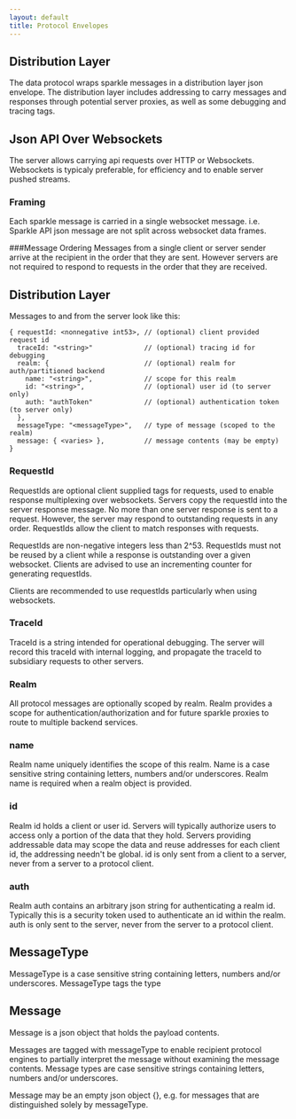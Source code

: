 ```yaml
---
layout: default
title: Protocol Envelopes
---
```



Distribution Layer
---
The data protocol wraps sparkle messages in a distribution layer json envelope. 
The distribution layer includes addressing to carry messages and responses through potential server proxies, 
as well as some debugging and tracing tags.

## Json API Over Websockets 
The server allows carrying api requests over HTTP or Websockets. 
Websockets is typicaly preferable, 
for efficiency and to enable server pushed streams.

### Framing
Each sparkle message is carried in a single websocket message. 
i.e. Sparkle API json message are not split across websocket data frames.

###Message Ordering
Messages from a single client or server sender arrive at the recipient in the order that they are sent. 
However servers are not required to respond to requests in the order that they are received. 
 
## Distribution Layer 
Messages to and from the server look like this:
 
    { requestId: <nonnegative int53>, // (optional) client provided request id
      traceId: "<string>"             // (optional) tracing id for debugging
      realm: {                        // (optional) realm for auth/partitioned backend
        name: "<string>",             // scope for this realm
        id: "<string>",               // (optional) user id (to server only)
        auth: "authToken"             // (optional) authentication token (to server only)
      },
      messageType: "<messageType>",   // type of message (scoped to the realm)  
      message: { <varies> },          // message contents (may be empty)
    }

### RequestId 
RequestIds are optional client supplied tags for requests, used to enable response multiplexing 
over websockets.
Servers copy the requestId into the server response message. 
No more than one server response is sent to a request. 
However, the server may respond to outstanding requests in any order. 
RequestIds allow the client to match responses with requests.

RequestIds are non-negative integers less than 2^53. 
RequestIds must not be reused by a client while a response is outstanding over a given websocket.
Clients are advised to use an incrementing counter for generating requestIds. 

Clients are recommended to use requestIds particularly when using websockets. 

### TraceId
TraceId is a string intended for operational debugging. 
The server will record this traceId with internal logging, 
and propagate the traceId to subsidiary requests to other servers.  

### Realm
All protocol messages are optionally scoped by realm. 
Realm provides a scope for authentication/authorization and for future sparkle proxies to route to multiple backend services. 

### name
Realm name uniquely identifies the scope of this realm. 
Name is a case sensitive string containing letters, numbers and/or underscores. 
Realm name is required when a realm object is provided. 

### id
Realm id holds a client or user id. 
Servers will typically authorize users to access only a portion of the data that they hold. 
Servers providing addressable data may scope the data and reuse addresses for each client id, the addressing needn't be global. 
id is only sent from a client to a server, never from a server to a protocol client.

### auth
Realm auth contains an arbitrary json string for authenticating a realm id. Typically this is a security token used to authenticate an id within the realm. auth is only sent to the server, never from the server to a protocol client.

## MessageType
MessageType is a case sensitive string containing letters, numbers and/or underscores. 
MessageType tags the type 

## Message
Message is a json object that holds the payload contents. 

Messages are tagged with messageType to enable recipient protocol engines to partially interpret the message without examining the message contents. Message types are case sensitive strings containing letters, numbers and/or underscores. 

Message may be an empty json object {}, e.g. for messages that are distinguished solely by messageType.


